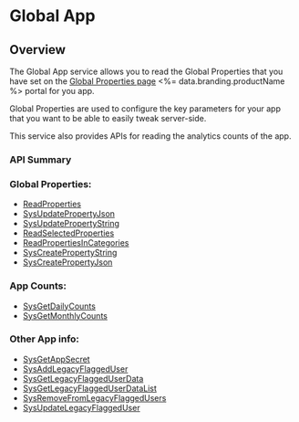 # Global App
## Overview



The Global App service allows you to read the Global Properties that you have set on the
[Global Properties page](https://portal.braincloudservers.com/admin/dashboard#/development/global-properties) <%= data.branding.productName %> portal for you app.

Global Properties are used to configure the key parameters for your app that you want to be able to easily tweak server-side.

This service also provides APIs for reading the analytics counts of the app.

### API Summary

### Global Properties:

* [ReadProperties](/api/capi/globalapp/readproperties)
* [SysUpdatePropertyJson](/api/capi/globalapp/sysupdatepropertyjson)
* [SysUpdatePropertyString](/api/capi/globalapp/sysupdatepropertystring)
* [ReadSelectedProperties](/api/capi/globalapp/readselectedproperties)
* [ReadPropertiesInCategories](/api/capi/globalapp/readpropertiesincategories)
* [SysCreatePropertyString](/api/capi/globalapp/syscreatepropertystring)
* [SysCreatePropertyJson](/api/capi/globalapp/syscreatepropertyjson)

### App Counts:

* [SysGetDailyCounts](/api/capi/globalapp/sysgetdailycounts)
* [SysGetMonthlyCounts](/api/capi/globalapp/sysgetmonthlycounts)


### Other App info:

* [SysGetAppSecret](/api/capi/globalapp/sysgetappsecret)
* [SysAddLegacyFlaggedUser](/api/capi/globalapp/sysaddlegacyflaggeduser)
* [SysGetLegacyFlaggedUserData](/api/capi/globalapp/sysgetlegacyflaggeduserdata)
* [SysGetLegacyFlaggedUserDataList](/api/capi/globalapp/sysgetlegacyflaggeduserdatalist)
* [SysRemoveFromLegacyFlaggedUsers](/api/capi/globalapp/sysremovefromlegacyflaggedusers)
* [SysUpdateLegacyFlaggedUser](/api/capi/globalapp/sysupdatelegacyflaggeduser)

<DocCardList />